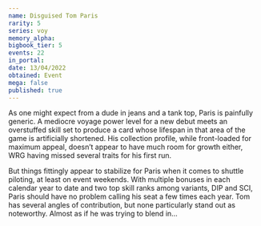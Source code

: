 ```yaml
---
name: Disguised Tom Paris
rarity: 5
series: voy
memory_alpha:
bigbook_tier: 5
events: 22
in_portal:
date: 13/04/2022
obtained: Event
mega: false
published: true
---
```


As one might expect from a dude in jeans and a tank top, Paris is painfully generic. A mediocre voyage power level for a new debut meets an overstuffed skill set to produce a card whose lifespan in that area of the game is artificially shortened. His collection profile, while front-loaded for maximum appeal, doesn’t appear to have much room for growth either, WRG having missed several traits for his first run.

But things fittingly appear to stabilize for Paris when it comes to shuttle piloting, at least on event weekends. With multiple bonuses in each calendar year to date and two top skill ranks among variants, DIP and SCI, Paris should have no problem calling his seat a few times each year. Tom has several angles of contribution, but none particularly stand out as noteworthy. Almost as if he was trying to blend in…
